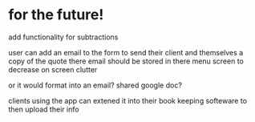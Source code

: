 # for the future!
add functionality for subtractions



user can add an email to the form to send their client and themselves a copy of the quote
there email should be stored in there menu screen to decrease on screen clutter

or it would format into an email?
shared google doc?

clients using the app can extened it into their book keeping softeware to then upload their info

